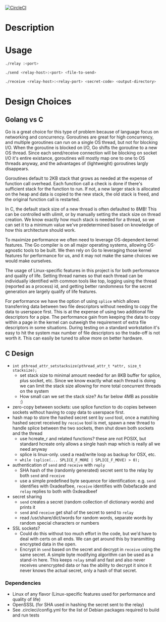 [![CircleCI](https://circleci.com/gh/msstefanski/file-relay/tree/master.svg?style=svg)](https://circleci.com/gh/msstefanski/file-relay/tree/master)

# Description

# Usage

```bash
./relay :<port>
```

```bash
./send <relay-host>:<port> <file-to-send>
```

```bash
./receive <relay-host>:<relay-port> <secret-code> <output-directory>
```

# Design Choices

## Golang vs C
Go is a great choice for this type of problem because of language focus on
networking and concurrency. Goroutines are great for high concurrency, and
multiple goroutines can run on a single OS thread, but not for blocking I/O.
When the goroutine is blocked on I/O, Go shifts the goroutine to a new OS
thread. Since each send/receive connection will be blocking on socket I/O it's
entire existance, goroutines will mostly map one to one to OS threads anyway,
and the advantages of (lightweight) goroutines largly disappears.

Goroutines default to 2KB stack that grows as needed at the expense of function
call overhead. Each function call a check is done if there's sufficient stack
for the function to run. If not, a new larger stack is allocated on the heap
and data is copied to the new stack, the old stack is freed, and the original
function call is restarted.

In C, the default stack size of a new thread is often defaulted to 8MB! This
can be controlled with ulimit, or by manually setting the stack size on thread
creation. We know exactly how much stack is needed for a thread, so we can set
it to a minimum value we've predetermined based on knowledge of how this
architecture should work.

To maximize performance we often need to leverage OS-dependent kernel features.
The Go compiler is on all major operating systems, allowing OS-agnostic tools
to be built. We then rely on Go to leveraging those kernel features for
performance for us, and it may not make the same choices we would make
ourselves.

The usage of Linux-specific features in this project is for both performance
and quality of life. Setting thread names so that each thread can be
individually identified with common tools like top, logging using the thread
(reported as a process) id, and getting better randomness for the secret
generation are largely qualify of life features.

For performance we have the option of using `splice` which allows transferring
data between two file descriptors without needing to copy the data to userspace
first. This is at the expense of using two additional file descriptors for a
pipe. The performance gain from keeping the data to copy within a page in the
kernel can outweigh the requirement of extra file descriptors in some
situations. During testing on a standard workstation it's easy to hit the
system max number of file descriptors so the trade-off is not worth it. This
can easily be tuned to allow more on better hardware.

## C Design
* `int pthread_attr_setstacksize(pthread_attr_t *attr, size_t stacksize);`
  - set stack size to minimal amount needed for an 8KB buffer for splice, plus
    socket, etc. Since we know exactly what each thread is doing we can limit
    the stack size allowing for more total concurrent threads on the system
  - How small can we set the stack size? As far below 4MB as possible :)
* zero-copy between sockets: use splice function to do copies between sockets
  without having to copy data to userspace first.
* hash map to store the hashed secret sent by `send` tool, once a matching
  hashed secret received by `receive` tool is met, spawn a new thread to handle
  splice between the two sockets, then shut down both sockets and the thread
  - use hcreate_r and related functions? these are not POSIX, but standard
    hcreate only allows a single hash map which is really all we need anyway
  - splice is linux-only. used a read/write loop as backup for OSX, etc.
  - `while (splice(... SPLICE_F_MORE | SPLICE_F_MOVE) > 0);`
* authentication of `send` and `receive` with `reply`
  - SHA hash of the (randomly generated) secret sent to the relay by both
  `send` and `receive`
  - use a simple predefined byte sequence for identification: e.g. `send`
    identifies with 0xadeafbee, `receive` identifies with 0xbefacade and
    `relay` replies to both with 0xdeadbeef
* secret sharing
  - `send` creates a secret (random collection of dictionary words) and prints it
  - `send` and `receive` get sha1 of the secret to send to `relay`
  - read /usr/share/dict/words for random words, separate words by random
    special characters or numbers
* SSL sockets?
  - Could do this without too much effort in the code, but we'd have to deal
    with certs on all ends. We can get around this by transmitting encrypted
    data in the open.
  - Encrypt in `send` based on the secret and decrypt in `receive` using
    the same secret. A simple byte modifying algorithm can be used as a
    stand-in here. This keeps `relay` small and fast and also never receives
    unencrypted data or has the ability to decrypt it since it never knows the
    actual secret, only a hash of that secret.

### Dependencies

* Linux of any flavor (Linux-specific features used for performance and quality
  of life)
* OpenSSSL (for SHA used in hashing the secret sent to the relay)
* See .circleci/config.yml for the list of Debian packages required to build
  and run tests
